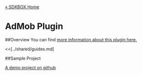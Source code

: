 [&#171; SDKBOX Home](http://sdkbox.com)

<h1>AdMob Plugin</h1>

##Overview
You can find [more information about this plugin here.](http://www.cocos2d-x.org/sdkbox/admob)


<<[../shared/guides.md]


##Sample Project

[A demo project on github](https://github.com/sdkbox/sdkbox-sample-admob)
